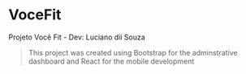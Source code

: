 # VoceFit
 Projeto Você Fit - Dev: Luciano dii Souza

> This project was created using Bootstrap for the adminstrative dashboard and React for the mobile development
